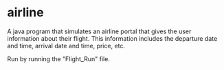 # airline
A java program that simulates an airline portal that gives the user information about their flight. 
This information includes the departure date and time, arrival date and time, price, etc.

Run by running the "Flight_Run" file. 
